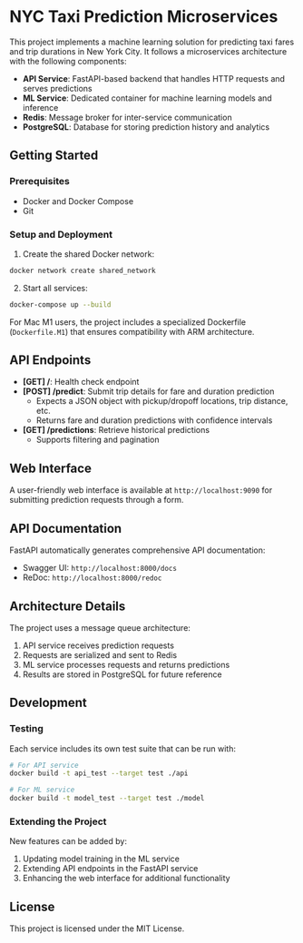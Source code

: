 # NYC Taxi Prediction Microservices

This project implements a machine learning solution for predicting taxi fares and trip durations in New York City. It follows a microservices architecture with the following components:

- **API Service**: FastAPI-based backend that handles HTTP requests and serves predictions
- **ML Service**: Dedicated container for machine learning models and inference
- **Redis**: Message broker for inter-service communication
- **PostgreSQL**: Database for storing prediction history and analytics

## Getting Started

### Prerequisites

- Docker and Docker Compose
- Git

### Setup and Deployment

1. Create the shared Docker network:

```bash
docker network create shared_network
```

2. Start all services:

```bash
docker-compose up --build
```

For Mac M1 users, the project includes a specialized Dockerfile (`Dockerfile.M1`) that ensures compatibility with ARM architecture.

## API Endpoints

- **[GET] /**: Health check endpoint
- **[POST] /predict**: Submit trip details for fare and duration prediction
  - Expects a JSON object with pickup/dropoff locations, trip distance, etc.
  - Returns fare and duration predictions with confidence intervals
- **[GET] /predictions**: Retrieve historical predictions
  - Supports filtering and pagination

## Web Interface

A user-friendly web interface is available at `http://localhost:9090` for submitting prediction requests through a form.

## API Documentation

FastAPI automatically generates comprehensive API documentation:

- Swagger UI: `http://localhost:8000/docs`
- ReDoc: `http://localhost:8000/redoc`

## Architecture Details

The project uses a message queue architecture:

1. API service receives prediction requests
2. Requests are serialized and sent to Redis
3. ML service processes requests and returns predictions
4. Results are stored in PostgreSQL for future reference

## Development

### Testing

Each service includes its own test suite that can be run with:

```bash
# For API service
docker build -t api_test --target test ./api

# For ML service
docker build -t model_test --target test ./model
```

### Extending the Project

New features can be added by:

1. Updating model training in the ML service
2. Extending API endpoints in the FastAPI service
3. Enhancing the web interface for additional functionality

## License

This project is licensed under the MIT License.
